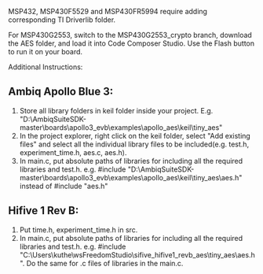 MSP432, MSP430F5529 and MSP430FR5994 require adding corresponding TI Driverlib folder. 

For MSP430G2553, switch to the MSP430G2553_crypto branch, download the AES folder, and load it into Code Composer Studio.  Use the Flash button to run it on your board.

Additional Instructions: 
## Ambiq Apollo Blue 3: 

1. Store all library folders in keil folder inside your project. E.g. "D:\AmbiqSuiteSDK-master\boards\apollo3_evb\examples\apollo_aes\keil\tiny_aes\"
2. In the project explorer, right click on the keil folder, select "Add existing files" and select all the individual library files to be included(e.g. test.h, experiment_time.h, aes.c, aes.h).  
3. In main.c, put absolute paths of libraries for including all the required libraries and test.h. 
e.g. #include "D:\AmbiqSuiteSDK-master\boards\apollo3_evb\examples\apollo_aes\keil\tiny_aes\aes.h" instead of #include "aes.h"

## Hifive 1 Rev B: 

1. Put time.h, experiment_time.h in src. 
2. In main.c, put absolute paths of libraries for including all the required libraries and test.h. 
e.g. #include "C:\Users\kuthe\wsFreedomStudio\sifive_hifive1_revb_aes\tiny_aes\aes.h". Do the same for .c files of libraries in the main.c.